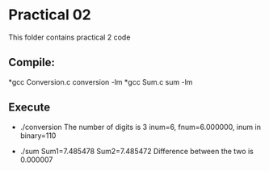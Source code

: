 # Practical 02

This folder contains practical 2 code

## Compile:
*gcc Conversion.c conversion -lm
*gcc Sum.c sum -lm

## Execute
* ./conversion
The number of digits is 3
inum=6,  fnum=6.000000, inum in binary=110

* ./sum 
 Sum1=7.485478
 Sum2=7.485472
 Difference between the two is 0.000007
